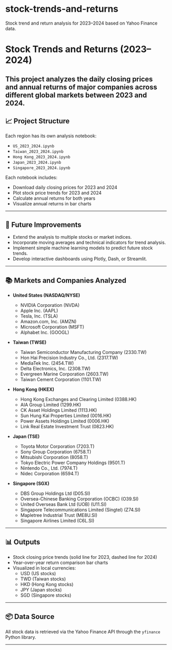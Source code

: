 # stock-trends-and-returns
Stock trend and return analysis for 2023–2024 based on Yahoo Finance data.
# Stock Trends and Returns (2023–2024)
This project analyzes the daily closing prices and annual returns of major companies across different global markets between 2023 and 2024.
---

## 📈 Project Structure

Each region has its own analysis notebook:

- `US_2023_2024.ipynb`
- `Taiwan_2023_2024.ipynb`
- `Hong Kong_2023_2024.ipynb`
- `Japan_2023_2024.ipynb`
- `Singapore_2023_2024.ipynb`

Each notebook includes:

- Download daily closing prices for 2023 and 2024
- Plot stock price trends for 2023 and 2024
- Calculate annual returns for both years
- Visualize annual returns in bar charts

---
## 🚀 Future Improvements

- Extend the analysis to multiple stocks or market indices.
- Incorporate moving averages and technical indicators for trend analysis.
- Implement simple machine learning models to predict future stock trends.
- Develop interactive dashboards using Plotly, Dash, or Streamlit.

---
## 📚 Markets and Companies Analyzed

- **United States (NASDAQ/NYSE)**
  - NVIDIA Corporation (NVDA)
  - Apple Inc. (AAPL)
  - Tesla, Inc. (TSLA)
  - Amazon.com, Inc. (AMZN)
  - Microsoft Corporation (MSFT)
  - Alphabet Inc. (GOOGL)

- **Taiwan (TWSE)**
  - Taiwan Semiconductor Manufacturing Company (2330.TW)
  - Hon Hai Precision Industry Co., Ltd. (2317.TW)
  - MediaTek Inc. (2454.TW)
  - Delta Electronics, Inc. (2308.TW)
  - Evergreen Marine Corporation (2603.TW)
  - Taiwan Cement Corporation (1101.TW)

- **Hong Kong (HKEX)**
  - Hong Kong Exchanges and Clearing Limited (0388.HK)
  - AIA Group Limited (1299.HK)
  - CK Asset Holdings Limited (1113.HK)
  - Sun Hung Kai Properties Limited (0016.HK)
  - Power Assets Holdings Limited (0006.HK)
  - Link Real Estate Investment Trust (0823.HK)

- **Japan (TSE)**
  - Toyota Motor Corporation (7203.T)
  - Sony Group Corporation (6758.T)
  - Mitsubishi Corporation (8058.T)
  - Tokyo Electric Power Company Holdings (9501.T)
  - Nintendo Co., Ltd. (7974.T)
  - Nidec Corporation (6594.T)

- **Singapore (SGX)**
  - DBS Group Holdings Ltd (D05.SI)
  - Oversea-Chinese Banking Corporation (OCBC) (O39.SI)
  - United Overseas Bank Ltd (UOB) (U11.SI)
  - Singapore Telecommunications Limited (Singtel) (Z74.SI)
  - Mapletree Industrial Trust (ME8U.SI)
  - Singapore Airlines Limited (C6L.SI)

---
## 📊 Outputs

- Stock closing price trends (solid line for 2023, dashed line for 2024)
- Year-over-year return comparison bar charts
- Visualized in local currencies:
  - USD (US stocks)
  - TWD (Taiwan stocks)
  - HKD (Hong Kong stocks)
  - JPY (Japan stocks)
  - SGD (Singapore stocks)

---

## 📦 Data Source

All stock data is retrieved via the Yahoo Finance API through the `yfinance` Python library.

---


